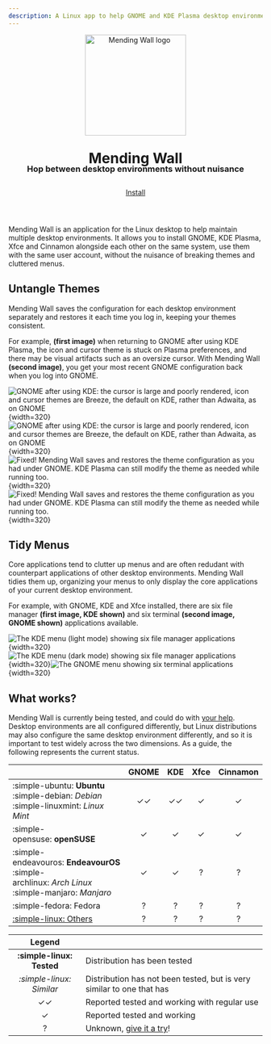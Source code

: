 ```yaml
---
description: A Linux app to help GNOME and KDE Plasma desktop environments be more neighborly.
---
```


<div style="text-align:center;">
  <p><img src="assets/logo.svg" width="200" height="200" alt="Mending Wall logo"></p>
  <h1 style="margin-top:1em;"><strong>Mending Wall</strong></h1>
  <h3 style="margin-top:-1.5em;"><strong>Hop between desktop environments without nuisance</strong></h3>
  <p style="margin-top:2em;margin-bottom:4em;">
    <a href="/getting-started" class="md-button md-button--primary">Install</a>
  </p>
</div>

Mending Wall is an application for the Linux desktop to help maintain multiple desktop environments. It allows you to install GNOME, KDE Plasma, Xfce and Cinnamon alongside each other on the same system, use them with the same user account, without the nuisance of breaking themes and cluttered menus.

## Untangle Themes

Mending Wall saves the configuration for each desktop environment separately and restores it each time you log in, keeping your themes consistent.

For example, **(first image)** when returning to GNOME after using KDE Plasma, the icon and cursor theme is stuck on Plasma preferences, and there may be visual artifacts such as an oversize cursor. With Mending Wall **(second image)**, you get your most recent GNOME configuration back when you log into GNOME.

![GNOME after using KDE: the cursor is large and poorly rendered, icon and cursor themes are Breeze, the default on KDE, rather than Adwaita, as on GNOME](assets/gnome_broken_light.png#gh-light-mode-only){width=320}![GNOME after using KDE: the cursor is large and poorly rendered, icon and cursor themes are Breeze, the default on KDE, rather than Adwaita, as on GNOME](assets/gnome_broken_dark.png#gh-dark-mode-only){width=320}![Fixed! Mending Wall saves and restores the theme configuration as you had under GNOME. KDE Plasma can still modify the theme as needed while running too.](assets/gnome_fixed_light.png#gh-light-mode-only){width=320}![Fixed! Mending Wall saves and restores the theme configuration as you had under GNOME. KDE Plasma can still modify the theme as needed while running too.](assets/gnome_fixed_dark.png#gh-dark-mode-only){width=320}

## Tidy Menus

Core applications tend to clutter up menus and are often redudant with counterpart applications of other desktop environments. Mending Wall tidies them up, organizing your menus to only display the core applications of your current desktop environment.

For example, with GNOME, KDE and Xfce installed, there are six file manager **(first image, KDE shown)** and six terminal **(second image, GNOME shown)** applications available. 
    
![The KDE menu (light mode) showing six file manager applications](assets/kde_many_file_manager_apps_light.png#gh-light-mode-only){width=320}![The KDE menu (dark mode) showing six file manager applications](assets/kde_many_file_manager_apps_dark.png#gh-dark-mode-only){width=320}![The GNOME menu showing six terminal applications](assets/gnome_many_terminal_apps.png){width=320}

## What works?

Mending Wall is currently being tested, and could do with [your help](how-you-can-help.md). Desktop environments are all configured differently, but Linux distributions may also configure the same desktop environment differently, and so it is important to test widely across the two dimensions. As a guide, the following represents the current status.

|              | GNOME | KDE | Xfce | Cinnamon | [Others](how-you-can-help.md) |
| ------------ | :---: | :-: | :--: | :------: | :----: |
| :simple-ubuntu:&nbsp;**Ubuntu**<br/>:simple-debian:&nbsp;*Debian*<br/>:simple-linuxmint:&nbsp;*Linux Mint* | ✓✓ | ✓✓ | ✓ | ✓ | ? |
| :simple-opensuse:&nbsp;**openSUSE** | ✓ | ✓ | ✓ | ✓ | ? |
| :simple-endeavouros:&nbsp;**EndeavourOS**<br/>:simple-archlinux:&nbsp;*Arch&nbsp;Linux*<br/>:simple-manjaro:&nbsp;*Manjaro*| ✓ | ✓ | ? | ? | ? |
| :simple-fedora:&nbsp;Fedora | ? | ? | ? | ? | ? |
| [:simple-linux: Others](how-you-can-help.md) | ? | ? | ? | ? | ? |

| Legend                    |                                                                       |
| :-----------------------: | --------------------------------------------------------------------- |
| **:simple-linux: Tested** | Distribution has been tested                                          |
| *:simple-linux: Similar*  | Distribution has not been tested, but is very similar to one that has |
| ✓✓                        | Reported tested and working with regular use                          |
| ✓                         | Reported tested and working                                           |
| ?                         | Unknown, [give it a try](getting-started.md)!                         |

